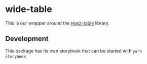 # wide-table

This is our wrapper around the [react-table](https://github.com/tanstack/table/tree/v7) library.

## Development

This package has its own storybook that can be started with `yarn storybook`.
